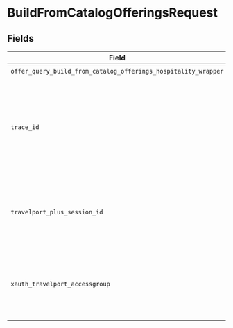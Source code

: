 # BuildFromCatalogOfferingsRequest


## Fields

| Field                                                                                                                                                      | Type                                                                                                                                                       | Required                                                                                                                                                   | Description                                                                                                                                                |
| ---------------------------------------------------------------------------------------------------------------------------------------------------------- | ---------------------------------------------------------------------------------------------------------------------------------------------------------- | ---------------------------------------------------------------------------------------------------------------------------------------------------------- | ---------------------------------------------------------------------------------------------------------------------------------------------------------- |
| `offer_query_build_from_catalog_offerings_hospitality_wrapper`                                                                                             | [Optional[shared.OfferQueryBuildFromCatalogOfferingsHospitalityWrapper]](undefined/models/shared/offerquerybuildfromcatalogofferingshospitalitywrapper.md) | :heavy_check_mark:                                                                                                                                         | N/A                                                                                                                                                        |
| `trace_id`                                                                                                                                                 | *Optional[str]*                                                                                                                                            | :heavy_minus_sign:                                                                                                                                         | Identifier used to correlate API invocations across long-running or multi-call business flows.                                                             |
| `travelport_plus_session_id`                                                                                                                               | *Optional[str]*                                                                                                                                            | :heavy_minus_sign:                                                                                                                                         | Travelport Plus Session ID used to maintain an established agency session                                                                                  |
| `xauth_travelport_accessgroup`                                                                                                                             | *Optional[str]*                                                                                                                                            | :heavy_minus_sign:                                                                                                                                         | Identifies the Travelport access group with which the caller is associated                                                                                 |